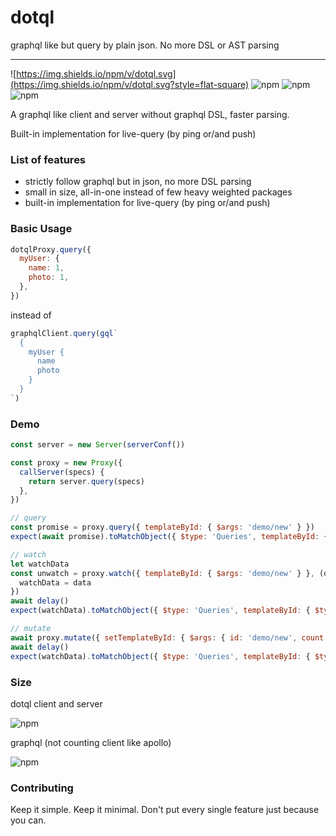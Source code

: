 # dotql

graphql like but query by plain json. No more DSL or AST parsing

---

![https://img.shields.io/npm/v/dotql.svg](https://img.shields.io/npm/v/dotql.svg?style=flat-square)
![npm](https://img.shields.io/npm/dt/dotql.svg?maxAge=2592000&style=flat-square)
![npm](https://img.shields.io/npm/l/dotql.svg?style=flat-square)
![npm](https://img.shields.io/github/languages/code-size/ericfong/dotql.svg?style=flat-square)

A graphql like client and server without graphql DSL, faster parsing.

Built-in implementation for live-query (by ping or/and push)

### List of features

- strictly follow graphql but in json, no more DSL parsing
- small in size, all-in-one instead of few heavy weighted packages
- built-in implementation for live-query (by ping or/and push)

### Basic Usage

```js
dotqlProxy.query({
  myUser: {
    name: 1,
    photo: 1,
  },
})
```

instead of

```js
graphqlClient.query(gql`
  {
    myUser {
      name
      photo
    }
  }
`)
```

### Demo

```js
const server = new Server(serverConf())

const proxy = new Proxy({
  callServer(specs) {
    return server.query(specs)
  },
})

// query
const promise = proxy.query({ templateById: { $args: 'demo/new' } })
expect(await promise).toMatchObject({ $type: 'Queries', templateById: { $type: 'Template', id: 'demo/new' } })

// watch
let watchData
const unwatch = proxy.watch({ templateById: { $args: 'demo/new' } }, (data, error) => {
  watchData = data
})
await delay()
expect(watchData).toMatchObject({ $type: 'Queries', templateById: { $type: 'Template', id: 'demo/new' } })

// mutate
await proxy.mutate({ setTemplateById: { $args: { id: 'demo/new', count: 1 } } })
await delay()
expect(watchData).toMatchObject({ $type: 'Queries', templateById: { $type: 'Template', id: 'demo/new', count: 1 } })
```

### Size

dotql client and server

![npm](https://img.shields.io/github/languages/code-size/ericfong/dotql.svg?style=flat-square)

graphql (not counting client like apollo)

![npm](https://img.shields.io/github/languages/code-size/graphql/graphql-js.svg?style=flat-square)

### Contributing

Keep it simple. Keep it minimal. Don't put every single feature just because you can.
